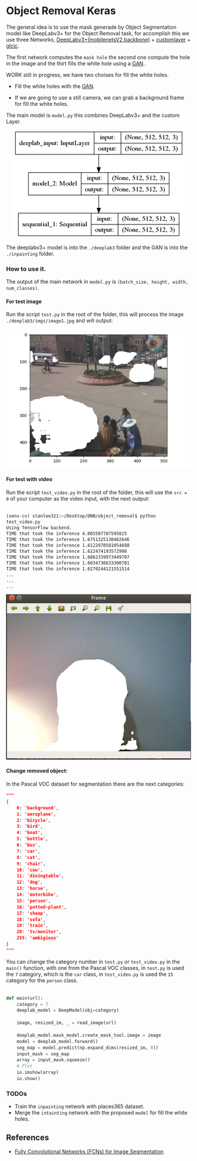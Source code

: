 # Object Removal Keras

The general idea is to use the mask generade by Object Segmentation model like DeepLabv3+ for the Object Removal task, for accomplish this we use three Networks, [DeepLabv3+(mobilenetsV2 backbone)](https://github.com/stanlee321/object-removal-tensorflow/tree/master/deeplab3) + [customlayer](https://www.tensorflow.org/tutorials/eager/custom_layers) + [glcic](https://github.com/stanlee321/object-removal-tensorflow/tree/master/inpainting).

The first network computes the `mask hole` the second one compute the hole in the image  and the thirt fills the white hole using a [GAN](https://github.com/stanlee321/object-removal-tensorflow/tree/master/inpainting) .

WORK still in progress, we have two choises for fill the white holes.

* Fill the white holes with the [GAN](https://github.com/stanlee321/object-removal-tensorflow/tree/master/inpainting).

* If we are going to use a still camera, we can grab a background frame for fill the white holes.

The main model is `model.py` this combines DeepLabv3+  and the custom Layer.
<div style="text-align:center"><img src ="generator_deeplab.png" /></div>

The deeplabv3+ model is into the `./deeplab3` folder and the GAN is into the `./inpainting` folder.

### How to use it.

The output of the main network in `model.py` is `(batch_size, height, width, num_classes)`. 

#### For test image

Run the script `test.py` in the root of the folder, this will process the image ` ./deeplab3/imgs/image1.jpg` and will output:

<div style="text-align:center"><img src ="./images/test.png" /></div>

#### For test with video

Run the script `test_video.py` in the root of the folder, this will use the `src = 0` of your computer as the video input, with the next output:


```console

(venv-cv) stanlee321:~/Desktop/DNN/object_removal$ python test_video.py 
Using TensorFlow backend.
TIME that took the inference 4.005507707595825
TIME that took the inference 1.6751325130462646
TIME that took the inference 1.6122970581054688
TIME that took the inference 1.622474193572998
TIME that took the inference 1.6862339973449707
TIME that took the inference 1.6034736633300781
TIME that took the inference 1.6270244121551514
...
...
...

```
<div style="text-align:center"><img src ="./images/test_video.png" /></div>


#### Change removed object:

In the Pascal VOC dataset for segmentation there are the next categories:

```JSON
"""
{
    0: 'background',
    1: 'aeroplane',
    2: 'bicycle',
    3: 'bird',
    4: 'boat',
    5: 'bottle',
    6: 'bus',
    7: 'car',
    8: 'cat',
    9: 'chair',
    10: 'cow',
    11: 'diningtable',
    12: 'dog',
    13: 'horse',
    14: 'motorbike',
    15: 'person',
    16: 'potted-plant',
    17: 'sheep',
    18: 'sofa',
    19: 'train',
    20: 'tv/monitor',
    255: 'ambigious'
}
"""
```

You can change the category number in `test.py` or `test_video.py` in the `main()` function, with one from the Pascal VOC classes, in `test.py` is  used the `7` category, which is the `car` class, in `test_video.py` is used the `15` category for the `person` class.


```python

def main(url):
    category = 7
    deeplab_model = DeepModel(obj=category)

    image, resized_im, _ = read_image(url)
    
    deeplab_model.mask_model.create_mask_tool.image = image
    model = deeplab_model.forward()
    seg_map = model.predict(np.expand_dims(resized_im, 0))
    input_mask = seg_map
    array = input_mask.squeeze()
    # Plot
    io.imshow(array)
    io.show()
```



### TODOs
* Train the `inpainting` network with places365 dataset.
* Merge the `intainting` network with the  proposed `model` for fill the white holes.

## References

* [Fully Convolutional Networks (FCNs) for Image Segmentation](http://warmspringwinds.github.io/tensorflow/tf-slim/2017/01/23/fully-convolutional-networks-(fcns)-for-image-segmentation/)